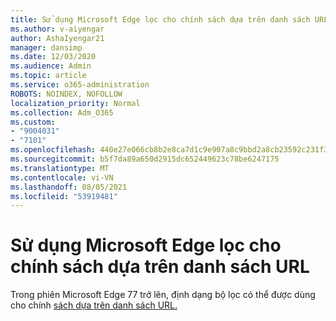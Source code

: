 ```yaml
---
title: Sử dụng Microsoft Edge lọc cho chính sách dựa trên danh sách URL
ms.author: v-aiyengar
author: AshaIyengar21
manager: dansimp
ms.date: 12/03/2020
ms.audience: Admin
ms.topic: article
ms.service: o365-administration
ROBOTS: NOINDEX, NOFOLLOW
localization_priority: Normal
ms.collection: Adm_O365
ms.custom:
- "9004031"
- "7101"
ms.openlocfilehash: 440e27e066cb8b2e8ca7d1c9e907a8c9bbd2a8cb23592c231f343442ff9e06d8
ms.sourcegitcommit: b5f7da89a650d2915dc652449623c78be6247175
ms.translationtype: MT
ms.contentlocale: vi-VN
ms.lasthandoff: 08/05/2021
ms.locfileid: "53919481"
---
```

# <a name="use-microsoft-edges-filter-format-for-url-list-based-policies"></a>Sử dụng Microsoft Edge lọc cho chính sách dựa trên danh sách URL

Trong phiên Microsoft Edge 77 trở lên, định dạng bộ lọc có thể được dùng cho chính [sách dựa trên danh sách URL.](https://go.microsoft.com/fwlink/?linkid=2135179)